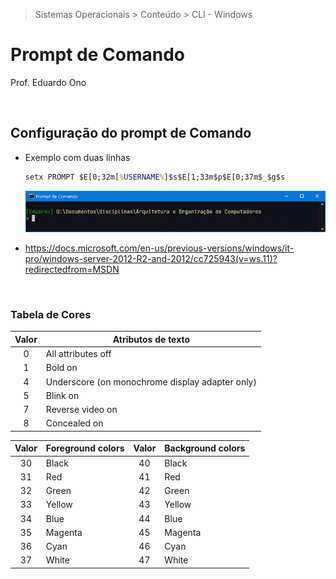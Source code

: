 > Sistemas Operacionais > Conteúdo > CLI - Windows

# Prompt de Comando

Prof. Eduardo Ono

<br>

## Configuração do prompt de Comando

* Exemplo com duas linhas

  ```bat
  setx PROMPT $E[0;32m[%USERNAME%]$s$E[1;33m$p$E[0;37m$_$g$s
  ```

  <img src="./prompt-03.png" alt="img" width="540px">

* https://docs.microsoft.com/en-us/previous-versions/windows/it-pro/windows-server-2012-R2-and-2012/cc725943(v=ws.11)?redirectedfrom=MSDN

<br>

### Tabela de Cores

| Valor | Atributos de texto |
| :-: | --- |
| 0 | All attributes off
| 1 | Bold on
| 4 | Underscore (on monochrome display adapter only)
| 5 | Blink on
| 7 | Reverse video on
| 8 | Concealed on

| Valor | Foreground colors | Valor | Background colors |
| :-: | --- | :-: | --- |
| 30 | Black   | 40 | Black
| 31 | Red     | 41 | Red
| 32 | Green   | 42 | Green
| 33 | Yellow  | 43 | Yellow
| 34 | Blue    | 44 | Blue
| 35 | Magenta | 45 | Magenta
| 36 | Cyan    | 46 | Cyan
| 37 | White   | 47 | White

<br>
